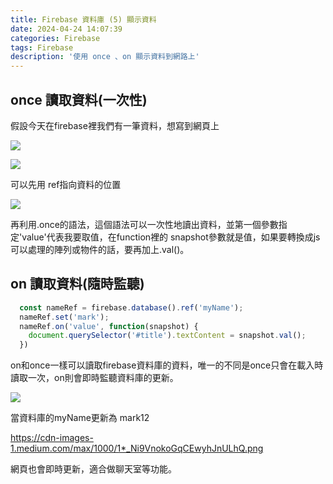 ```yaml
---
title: Firebase 資料庫 (5) 顯示資料
date: 2024-04-24 14:07:39
categories: Firebase
tags: Firebase 
description: '使用 once 、on 顯示資料到網路上'
---
```


## once 讀取資料(一次性)

假設今天在firebase裡我們有一筆資料，想寫到網頁上

![](https://cdn-images-1.medium.com/max/1000/1*ClytmEDLd8qAgWmoFffsUg.png)

![](https://cdn-images-1.medium.com/max/1000/1*vhHkCBqqdSCorEUf8nQCVg.png)

可以先用 ref指向資料的位置

![](https://cdn-images-1.medium.com/max/1000/1*gOomVoRZLg80TYhauZmLpA.png)

再利用.once的語法，這個語法可以一次性地讀出資料，並第一個參數指定'value'代表我要取值，在function裡的 snapshot參數就是值，如果要轉換成js可以處理的陣列或物件的話，要再加上.val()。


## on 讀取資料(隨時監聽)

``` js
  const nameRef = firebase.database().ref('myName');
  nameRef.set('mark');
  nameRef.on('value', function(snapshot) {
    document.querySelector('#title').textContent = snapshot.val();
  })
```

on和once一樣可以讀取firebase資料庫的資料，唯一的不同是once只會在載入時讀取一次，on則會即時監聽資料庫的更新。

![](https://cdn-images-1.medium.com/max/1000/1*7vpxCj3XgRpN9-sFNz7FfA.png)

當資料庫的myName更新為 mark12

https://cdn-images-1.medium.com/max/1000/1*_Ni9VnokoGqCEwyhJnULhQ.png

網頁也會即時更新，適合做聊天室等功能。